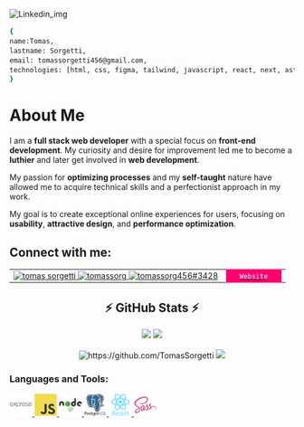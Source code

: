 ![Linkedin_img](https://github.com/user-attachments/assets/fe048bf9-c3a5-4ec1-a623-1d73a0f99d5f)

```bash
{
name:Tomas,
lastname: Sorgetti,
email: tomassorgetti456@gmail.com,
technologies: [html, css, figma, tailwind, javascript, react, next, astro, node, express, sequelize, mysql, postgresql]
}
```

<h1>About Me</h1>
<p>
    
I am a <strong>full stack web developer</strong> with a special focus on <strong>front-end development</strong>. My curiosity and desire for improvement led me to become a <strong>luthier</strong> and later get involved in <strong>web development</strong>.

My passion for <strong>optimizing processes</strong> and my <strong>self-taught</strong> nature have allowed me to acquire technical skills and a perfectionist approach in my work.

My goal is to create exceptional online experiences for users, focusing on <strong>usability</strong>, <strong>attractive design</strong>, and <strong>performance optimization</strong>.
</p>


<h2 align="left">Connect with me:</h2>
<div align="center" width="100%">
    <table width="100%">
        <tr>
            <td align="left">
                <a href="https://linkedin.com/in/tomas-sorgetti" target="_blank">
                    <img src="https://raw.githubusercontent.com/rahuldkjain/github-profile-readme-generator/master/src/images/icons/Social/linked-in-alt.svg" alt="tomas sorgetti" height="30" width="40" />
                </a>
                <a href="https://instagram.com/tomassorg" target="_blank">
                    <img src="https://raw.githubusercontent.com/rahuldkjain/github-profile-readme-generator/master/src/images/icons/Social/instagram.svg" alt="tomassorg" height="30" width="40" />
                </a>
                <a href="https://discord.gg/tomassorg456#3428" target="_blank">
                    <img src="https://raw.githubusercontent.com/rahuldkjain/github-profile-readme-generator/master/src/images/icons/Social/discord.svg" alt="tomassorg456#3428" height="30" width="40" />
                </a>
            </td>
            <td align="right">
                <a href="https://tomassorgetti.com.ar" target="_blank" >
                    <code style="background-color: #FE0072; color: #FFFFFF; padding: 12px 24px; border-radius: 2px;">Website</code>
                </a>
            </td>
        </tr>
    </table>
</div>


<h2 align="center">⚡ GitHub Stats ⚡</h2>
    <div align="center">
        <img src="https://github-readme-stats.vercel.app/api?username=TomasSorgetti&count_private=true&theme=tokyonight">
        <img src="https://github-readme-stats.vercel.app/api/top-langs/?username=TomasSorgetti&layout=compact&langs_count=8&theme=tokyonight">
    </div>
    <br>
    <div align="center">
        <img src="https://komarev.com/ghpvc/?username=TomasSorgetti" alt="https://github.com/TomasSorgetti"/>
        <a><img src="https://img.shields.io/github/followers/TomasSorgetti?label=Follow&style=social"></a>
    </div>

<h3 align="left">Languages and Tools:</h3>
<p align="left"> <a href="https://expressjs.com" target="_blank" rel="noreferrer"> <img src="https://raw.githubusercontent.com/devicons/devicon/master/icons/express/express-original-wordmark.svg" alt="express" width="40" height="40"/> </a> <a href="https://developer.mozilla.org/en-US/docs/Web/JavaScript" target="_blank" rel="noreferrer"> <img src="https://raw.githubusercontent.com/devicons/devicon/master/icons/javascript/javascript-original.svg" alt="javascript" width="40" height="40"/> </a> <a href="https://nodejs.org" target="_blank" rel="noreferrer"> <img src="https://raw.githubusercontent.com/devicons/devicon/master/icons/nodejs/nodejs-original-wordmark.svg" alt="nodejs" width="40" height="40"/> </a> <a href="https://www.postgresql.org" target="_blank" rel="noreferrer"> <img src="https://raw.githubusercontent.com/devicons/devicon/master/icons/postgresql/postgresql-original-wordmark.svg" alt="postgresql" width="40" height="40"/> </a> <a href="https://reactjs.org/" target="_blank" rel="noreferrer"> <img src="https://raw.githubusercontent.com/devicons/devicon/master/icons/react/react-original-wordmark.svg" alt="react" width="40" height="40"/> </a> <a href="https://sass-lang.com" target="_blank" rel="noreferrer"> <img src="https://raw.githubusercontent.com/devicons/devicon/master/icons/sass/sass-original.svg" alt="sass" width="40" height="40"/> </a> </p>
